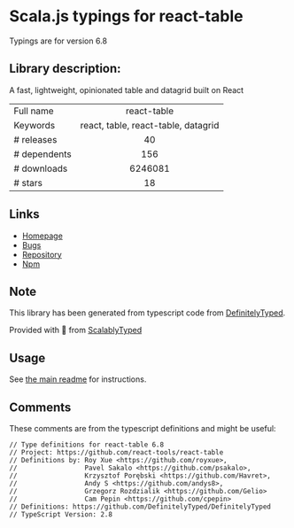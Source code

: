 
# Scala.js typings for react-table

Typings are for version 6.8

## Library description:
A fast, lightweight, opinionated table and datagrid built on React

|                    |                 |
| ------------------ | :-------------: |
| Full name          | react-table |
| Keywords           | react, table, react-table, datagrid |
| # releases         | 40 |
| # dependents       | 156 |
| # downloads        | 6246081 |
| # stars            | 18 |

## Links
- [Homepage](https://github.com/react-tools/react-table#readme)
- [Bugs](https://github.com/react-tools/react-table/issues)
- [Repository](https://github.com/react-tools/react-table)
- [Npm](https://www.npmjs.com/package/react-table)
    


## Note
This library has been generated from typescript code from [DefinitelyTyped](https://definitelytyped.org).

Provided with :purple_heart: from [ScalablyTyped](https://github.com/oyvindberg/ScalablyTyped)

## Usage
See [the main readme](../../readme.md) for instructions.

## Comments

These comments are from the typescript definitions and might be useful:
```
// Type definitions for react-table 6.8
// Project: https://github.com/react-tools/react-table
// Definitions by: Roy Xue <https://github.com/royxue>,
//                 Pavel Sakalo <https://github.com/psakalo>,
//                 Krzysztof Porębski <https://github.com/Havret>,
//                 Andy S <https://github.com/andys8>,
//                 Grzegorz Rozdzialik <https://github.com/Gelio>
//                 Cam Pepin <https://github.com/cpepin>
// Definitions: https://github.com/DefinitelyTyped/DefinitelyTyped
// TypeScript Version: 2.8

```

